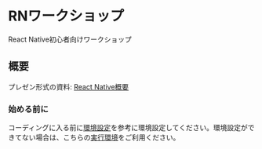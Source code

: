 # RNワークショップ

React Native初心者向けワークショップ

## 概要

プレゼン形式の資料: [React Native概要](https://docs.google.com/presentation/d/1QZNlPdDMa7Z5qIz3EbZZZCX9KPmlrbJPTuJJTso9V3c/edit?usp=sharing)

### 始める前に

コーディングに入る前に[環境設定](https://github.com/katsumeshi/react-native-workshop-0922/blob/master/docs/environment.md)を参考に環境設定してください。環境設定ができてない場合は、こちらの[実行環境](https://snack.expo.io/)をご利用ください。
